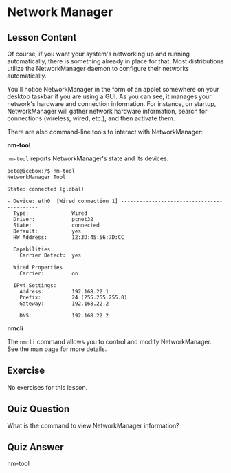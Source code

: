 # Network Manager

## Lesson Content

Of course, if you want your system's networking up and running automatically, there is something already in place for that. Most distributions utilize the NetworkManager daemon to configure their networks automatically.

You'll notice NetworkManager in the form of an applet somewhere on your desktop taskbar if you are using a GUI. As you can see, it manages your network's hardware and connection information. For instance, on startup, NetworkManager will gather network hardware information, search for connections (wireless, wired, etc.), and then activate them.

There are also command-line tools to interact with NetworkManager:

**nm-tool**

`nm-tool` reports NetworkManager's state and its devices.

```plaintext
pete@icebox:/$ nm-tool
NetworkManager Tool

State: connected (global)

- Device: eth0  [Wired connection 1] -------------------------------------------
  Type:              Wired
  Driver:            pcnet32
  State:             connected
  Default:           yes
  HW Address:        12:3D:45:56:7D:CC

  Capabilities:
    Carrier Detect:  yes

  Wired Properties
    Carrier:         on

  IPv4 Settings:
    Address:         192.168.22.1
    Prefix:          24 (255.255.255.0)
    Gateway:         192.168.22.2

    DNS:             192.168.22.2
```

**nmcli**

The `nmcli` command allows you to control and modify NetworkManager. See the man page for more details.

## Exercise

No exercises for this lesson.

## Quiz Question

What is the command to view NetworkManager information?

## Quiz Answer

nm-tool

